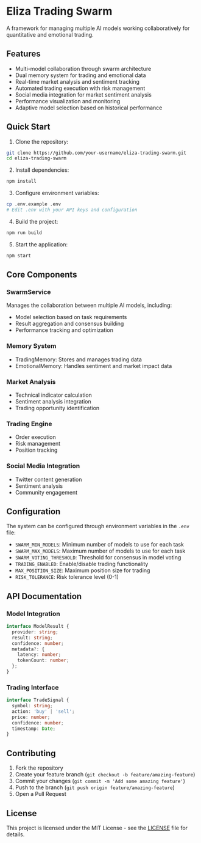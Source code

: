 # Eliza Trading Swarm

A framework for managing multiple AI models working collaboratively for quantitative and emotional trading.

## Features

- Multi-model collaboration through swarm architecture
- Dual memory system for trading and emotional data
- Real-time market analysis and sentiment tracking
- Automated trading execution with risk management
- Social media integration for market sentiment analysis
- Performance visualization and monitoring
- Adaptive model selection based on historical performance

## Quick Start

1. Clone the repository:
```bash
git clone https://github.com/your-username/eliza-trading-swarm.git
cd eliza-trading-swarm
```

2. Install dependencies:
```bash
npm install
```

3. Configure environment variables:
```bash
cp .env.example .env
# Edit .env with your API keys and configuration
```

4. Build the project:
```bash
npm run build
```

5. Start the application:
```bash
npm start
```

## Core Components

### SwarmService
Manages the collaboration between multiple AI models, including:
- Model selection based on task requirements
- Result aggregation and consensus building
- Performance tracking and optimization

### Memory System
- TradingMemory: Stores and manages trading data
- EmotionalMemory: Handles sentiment and market impact data

### Market Analysis
- Technical indicator calculation
- Sentiment analysis integration
- Trading opportunity identification

### Trading Engine
- Order execution
- Risk management
- Position tracking

### Social Media Integration
- Twitter content generation
- Sentiment analysis
- Community engagement

## Configuration

The system can be configured through environment variables in the `.env` file:

- `SWARM_MIN_MODELS`: Minimum number of models to use for each task
- `SWARM_MAX_MODELS`: Maximum number of models to use for each task
- `SWARM_VOTING_THRESHOLD`: Threshold for consensus in model voting
- `TRADING_ENABLED`: Enable/disable trading functionality
- `MAX_POSITION_SIZE`: Maximum position size for trading
- `RISK_TOLERANCE`: Risk tolerance level (0-1)

## API Documentation

### Model Integration
```typescript
interface ModelResult {
  provider: string;
  result: string;
  confidence: number;
  metadata?: {
    latency: number;
    tokenCount: number;
  };
}
```

### Trading Interface
```typescript
interface TradeSignal {
  symbol: string;
  action: 'buy' | 'sell';
  price: number;
  confidence: number;
  timestamp: Date;
}
```

## Contributing

1. Fork the repository
2. Create your feature branch (`git checkout -b feature/amazing-feature`)
3. Commit your changes (`git commit -m 'Add some amazing feature'`)
4. Push to the branch (`git push origin feature/amazing-feature`)
5. Open a Pull Request

## License

This project is licensed under the MIT License - see the [LICENSE](LICENSE) file for details.
